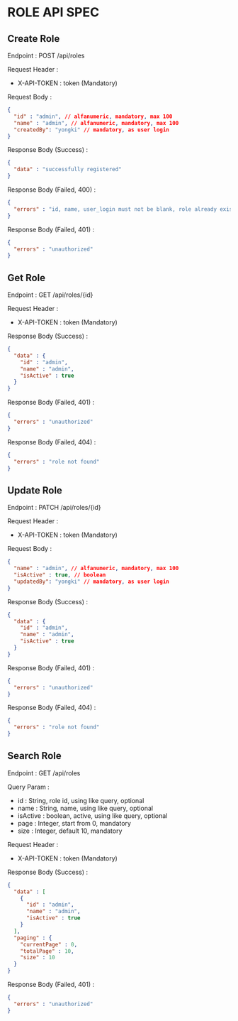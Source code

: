 # ROLE API SPEC

## Create Role

Endpoint : POST /api/roles

Request Header :

- X-API-TOKEN : token (Mandatory)

Request Body :

```json
{
  "id" : "admin", // alfanumeric, mandatory, max 100
  "name" : "admin", // alfanumeric, mandatory, max 100
  "createdBy": "yongki" // mandatory, as user login
}
```
Response Body (Success) :

```json
{
  "data" : "successfully registered"
}
```

Response Body (Failed, 400) :

```json
{
  "errors" : "id, name, user_login must not be blank, role already exists"
}
```

Response Body (Failed, 401) :

```json
{
  "errors" : "unauthorized"
}
```

## Get Role

Endpoint : GET /api/roles/{id}

Request Header :

- X-API-TOKEN : token (Mandatory)

Response Body (Success) :

```json
{
  "data" : {
    "id" : "admin",
    "name" : "admin",
    "isActive" : true
  }
}
```

Response Body (Failed, 401) :

```json
{
  "errors" : "unauthorized"
}
```

Response Body (Failed, 404) :

```json
{
  "errors" : "role not found"
}
```

## Update Role

Endpoint : PATCH /api/roles/{id}

Request Header :

- X-API-TOKEN : token (Mandatory)

Request Body :

```json
{
  "name" : "admin", // alfanumeric, mandatory, max 100
  "isActive" : true, // boolean
  "updatedBy": "yongki" // mandatory, as user login
}
```
Response Body (Success) :

```json
{
  "data" : {
    "id" : "admin",
    "name" : "admin",
    "isActive" : true
  }
}
```

Response Body (Failed, 401) :

```json
{
  "errors" : "unauthorized"
}
```

Response Body (Failed, 404) :

```json
{
  "errors" : "role not found"
}
```

## Search Role

Endpoint : GET /api/roles

Query Param :

- id : String, role id, using like query, optional
- name : String, name, using like query, optional
- isActive : boolean, active, using like query, optional
- page : Integer, start from 0, mandatory
- size : Integer, default 10, mandatory

Request Header :

- X-API-TOKEN : token (Mandatory)

Response Body (Success) :

```json
{
  "data" : [
    {
      "id" : "admin",
      "name" : "admin",
      "isActive" : true
    }
  ],
  "paging" : {
    "currentPage" : 0,
    "totalPage" : 10,
    "size" : 10
  }
}
```

Response Body (Failed, 401) :

```json
{
  "errors" : "unauthorized"
}
```